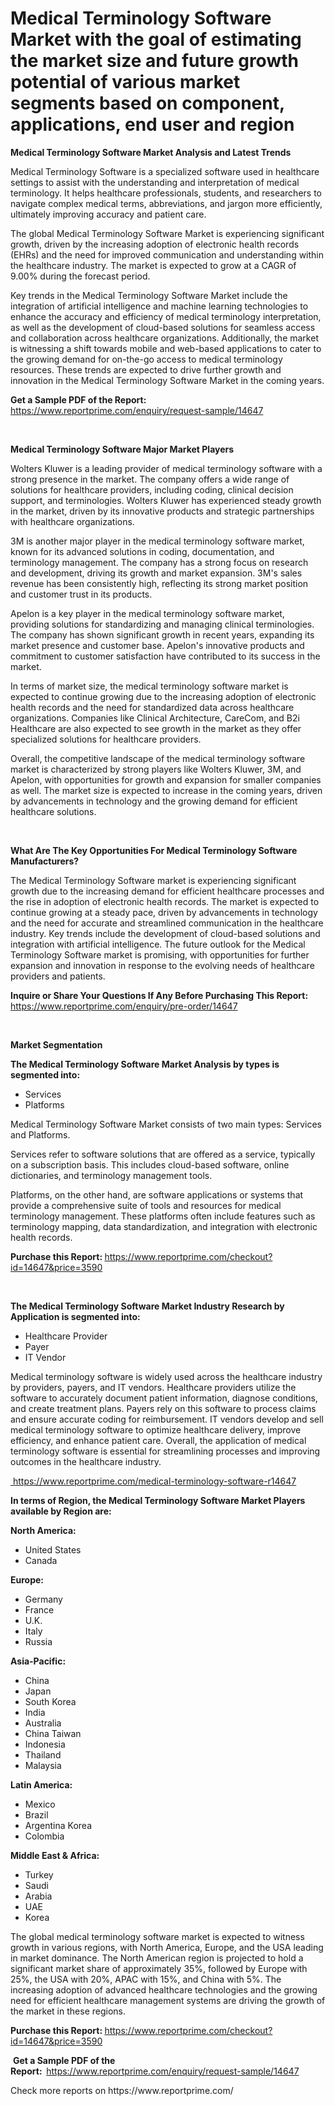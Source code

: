 <p><h1>Medical Terminology Software Market with the goal of estimating the market size and future growth potential of various market segments based on component, applications, end user and region</h1></p><p><strong>Medical Terminology Software Market Analysis and Latest Trends</strong></p>
<p><p>Medical Terminology Software is a specialized software used in healthcare settings to assist with the understanding and interpretation of medical terminology. It helps healthcare professionals, students, and researchers to navigate complex medical terms, abbreviations, and jargon more efficiently, ultimately improving accuracy and patient care.</p><p>The global Medical Terminology Software Market is experiencing significant growth, driven by the increasing adoption of electronic health records (EHRs) and the need for improved communication and understanding within the healthcare industry. The market is expected to grow at a CAGR of 9.00% during the forecast period.</p><p>Key trends in the Medical Terminology Software Market include the integration of artificial intelligence and machine learning technologies to enhance the accuracy and efficiency of medical terminology interpretation, as well as the development of cloud-based solutions for seamless access and collaboration across healthcare organizations. Additionally, the market is witnessing a shift towards mobile and web-based applications to cater to the growing demand for on-the-go access to medical terminology resources. These trends are expected to drive further growth and innovation in the Medical Terminology Software Market in the coming years.</p></p>
<p><strong>Get a Sample PDF of the Report:&nbsp;</strong> <a href="https://www.reportprime.com/enquiry/request-sample/14647">https://www.reportprime.com/enquiry/request-sample/14647</a></p>
<p>&nbsp;</p>
<p><strong>Medical Terminology Software Major Market Players</strong></p>
<p><p>Wolters Kluwer is a leading provider of medical terminology software with a strong presence in the market. The company offers a wide range of solutions for healthcare providers, including coding, clinical decision support, and terminologies. Wolters Kluwer has experienced steady growth in the market, driven by its innovative products and strategic partnerships with healthcare organizations.</p><p>3M is another major player in the medical terminology software market, known for its advanced solutions in coding, documentation, and terminology management. The company has a strong focus on research and development, driving its growth and market expansion. 3M's sales revenue has been consistently high, reflecting its strong market position and customer trust in its products.</p><p>Apelon is a key player in the medical terminology software market, providing solutions for standardizing and managing clinical terminologies. The company has shown significant growth in recent years, expanding its market presence and customer base. Apelon's innovative products and commitment to customer satisfaction have contributed to its success in the market.</p><p>In terms of market size, the medical terminology software market is expected to continue growing due to the increasing adoption of electronic health records and the need for standardized data across healthcare organizations. Companies like Clinical Architecture, CareCom, and B2i Healthcare are also expected to see growth in the market as they offer specialized solutions for healthcare providers.</p><p>Overall, the competitive landscape of the medical terminology software market is characterized by strong players like Wolters Kluwer, 3M, and Apelon, with opportunities for growth and expansion for smaller companies as well. The market size is expected to increase in the coming years, driven by advancements in technology and the growing demand for efficient healthcare solutions.</p></p>
<p>&nbsp;</p>
<p><strong>What Are The Key Opportunities For Medical Terminology Software Manufacturers?</strong></p>
<p><p>The Medical Terminology Software market is experiencing significant growth due to the increasing demand for efficient healthcare processes and the rise in adoption of electronic health records. The market is expected to continue growing at a steady pace, driven by advancements in technology and the need for accurate and streamlined communication in the healthcare industry. Key trends include the development of cloud-based solutions and integration with artificial intelligence. The future outlook for the Medical Terminology Software market is promising, with opportunities for further expansion and innovation in response to the evolving needs of healthcare providers and patients.</p></p>
<p><strong>Inquire or Share Your Questions If Any Before Purchasing This Report:</strong> <a href="https://www.reportprime.com/enquiry/pre-order/14647">https://www.reportprime.com/enquiry/pre-order/14647</a></p>
<p>&nbsp;</p>
<p><strong>Market Segmentation</strong></p>
<p><strong>The Medical Terminology Software Market Analysis by types is segmented into:</strong></p>
<p><ul><li>Services</li><li>Platforms</li></ul></p>
<p><p>Medical Terminology Software Market consists of two main types: Services and Platforms. </p><p>Services refer to software solutions that are offered as a service, typically on a subscription basis. This includes cloud-based software, online dictionaries, and terminology management tools. </p><p>Platforms, on the other hand, are software applications or systems that provide a comprehensive suite of tools and resources for medical terminology management. These platforms often include features such as terminology mapping, data standardization, and integration with electronic health records.</p></p>
<p><strong>Purchase this Report:&nbsp;</strong><a href="https://www.reportprime.com/checkout?id=14647&price=3590">https://www.reportprime.com/checkout?id=14647&price=3590</a></p>
<p>&nbsp;</p>
<p><strong>The Medical Terminology Software Market Industry Research by Application is segmented into:</strong></p>
<p><ul><li>Healthcare Provider</li><li>Payer</li><li>IT Vendor</li></ul></p>
<p><p>Medical terminology software is widely used across the healthcare industry by providers, payers, and IT vendors. Healthcare providers utilize the software to accurately document patient information, diagnose conditions, and create treatment plans. Payers rely on this software to process claims and ensure accurate coding for reimbursement. IT vendors develop and sell medical terminology software to optimize healthcare delivery, improve efficiency, and enhance patient care. Overall, the application of medical terminology software is essential for streamlining processes and improving outcomes in the healthcare industry.</p></p>
<p><a href="https://www.reportprime.com/medical-terminology-software-r14647">&nbsp;https://www.reportprime.com/medical-terminology-software-r14647</a></p>
<p><strong>In terms of Region, the Medical Terminology Software Market Players available by Region are:</strong></p>
<p>
    <p> <strong> North America: </strong>
        <ul>
            <li>United States</li>
            <li>Canada</li>
        </ul>
        </p> 
    <p> <strong> Europe: </strong>
        <ul>
            <li>Germany</li>
            <li>France</li>
            <li>U.K.</li>
            <li>Italy</li>
            <li>Russia</li>
        </ul>
        </p> 
    <p> <strong> Asia-Pacific: </strong>
        <ul>
            <li>China</li>
            <li>Japan</li>
            <li>South Korea</li>
            <li>India</li>
            <li>Australia</li>
            <li>China Taiwan</li>
            <li>Indonesia</li>
            <li>Thailand</li>
            <li>Malaysia</li>
        </ul>
        </p> 
    <p> <strong> Latin America: </strong>
        <ul>
            <li>Mexico</li>
            <li>Brazil</li>
            <li>Argentina Korea</li>
            <li>Colombia</li>
        </ul>
        </p> 
    <p> <strong> Middle East & Africa: </strong>
        <ul>
            <li>Turkey</li>
            <li>Saudi</li>
            <li>Arabia</li>
            <li>UAE</li>
            <li>Korea</li>
        </ul>
    </p>
    </p>
<p><p>The global medical terminology software market is expected to witness growth in various regions, with North America, Europe, and the USA leading in market dominance. The North American region is projected to hold a significant market share of approximately 35%, followed by Europe with 25%, the USA with 20%, APAC with 15%, and China with 5%. The increasing adoption of advanced healthcare technologies and the growing need for efficient healthcare management systems are driving the growth of the market in these regions.</p></p>
<p><strong>Purchase this Report: </strong><a href="https://www.reportprime.com/checkout?id=14647&price=3590">https://www.reportprime.com/checkout?id=14647&price=3590</a></p>
<p>&nbsp;<strong>Get a Sample PDF of the Report:&nbsp;&nbsp;</strong><a href="https://www.reportprime.com/enquiry/request-sample/14647">https://www.reportprime.com/enquiry/request-sample/14647</a></p>
<p><strong></strong></p>
<p>Check more reports on https://www.reportprime.com/</p>